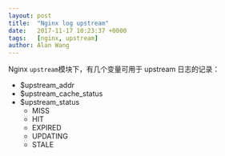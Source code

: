 ```yaml
---
layout: post
title:  "Nginx log upstream"
date:   2017-11-17 10:23:37 +0000
tags:   [nginx, upstream]
author: Alan Wang
---
```


Nginx `upstream`模块下，有几个变量可用于 upstream 日志的记录：

- $upstream_addr
- $upstream_cache_status
- $upstream_status
  - MISS
  - HIT
  - EXPIRED
  - UPDATING
  - STALE
